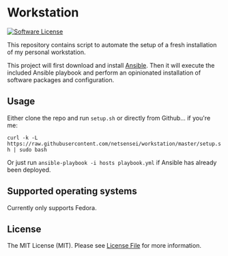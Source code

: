 # Workstation

[![Software License](https://img.shields.io/badge/license-MIT-brightgreen.svg?style=flat-square)](LICENSE.md)

This repository contains script to automate the setup of a fresh installation of my personal workstation.

This project will first download and install [Ansible](https://www.ansible.com). Then it will execute the 
included Ansible playbook and perform an opinionated installation of software packages and configuration.

## Usage

Either clone the repo and run `setup.sh` or directly from Github... if you're me:

`curl -k -L https://raw.githubusercontent.com/netsensei/workstation/master/setup.sh | sudo bash`

Or just run `ansible-playbook -i hosts playbook.yml` if Ansible has already been deployed.

## Supported operating systems

Currently only supports Fedora.

## License

The MIT License (MIT). Please see [License File](LICENSE.md) for more information.
